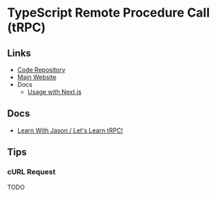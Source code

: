 # TypeScript Remote Procedure Call (tRPC)

<!--
https://github.com/lovrozagar/Next-Drizzle-Trpc-Lucia
https://github.com/barelylabs/barely
https://github.com/flojoy-ai/cloud
https://github.com/BeBoRE/ei-noah-bot

https://github.com/search?q=path%3Apackage.json+content%3Atrpc+content%3Anext&type=code

https://github.com/lovrozagar/Next-Drizzle-Trpc-Lucia
https://github.com/simonfarah/hoshi
https://github.com/openstatusHQ/openstatus
https://github.com/hearkus/hearkus/tree/trunk/packages/trpc-router
https://github.com/echobind/bisonapp
https://github.com/juliusmarminge/acme-corp/tree/main
-->

## Links

- [Code Repository](https://github.com/trpc/trpc)
- [Main Website](https://trpc.io)
- Docs
  - [Usage with Next.js](https://trpc.io/docs/nextjs)

## Docs

- [Learn With Jason / Let's Learn tRPC!](https://learnwithjason.dev/let-s-learn-trpc)

## Tips

### cURL Request

TODO

<!--
http://localhost:4000/trpc/hello?batch=1&input={"0":{"name":"Bruno"}}
-->

<!--
curl --json '{"procedure": "getTarefas"}' http://localhost:3000/trpc

curl --json '{"procedure": "getTarefa", "args": 1}' http://localhost:3000/trpc

curl --json '{"procedure": "updateTarefa", "args": {"id": 1, "title": "Novo título"}}' http://localhost:3000/trpc

curl --json '{"procedure": "addTarefa", "args": "Nova tarefa"}' http://localhost:3000/trpc

curl --json '{"procedure": "deleteTarefa", "args": 4}' http://localhost:3000/trpc
-->
